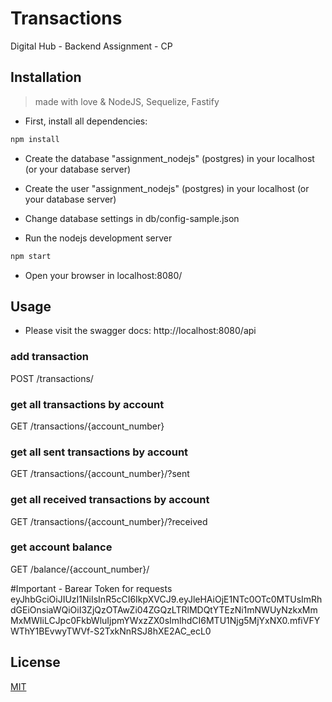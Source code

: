 # Transactions
Digital Hub - Backend
Assignment - CP

## Installation
> made with love & NodeJS, Sequelize, Fastify

- First, install all dependencies:

```bash
npm install
```

- Create the database "assignment_nodejs" (postgres) in your localhost (or your database server)
- Create the user "assignment_nodejs" (postgres) in your localhost (or your database server)

- Change database settings in db/config-sample.json

- Run the nodejs development server

```bash
npm start
```

- Open your browser in localhost:8080/

## Usage

- Please visit the swagger docs: http://localhost:8080/api

### add transaction
POST /transactions/

### get all transactions by account
GET /transactions/{account_number}

### get all sent transactions by account
GET /transactions/{account_number}/?sent

### get all received transactions by account
GET /transactions/{account_number}/?received

### get account balance
GET /balance/{account_number}/

#Important - Barear Token for requests
eyJhbGciOiJIUzI1NiIsInR5cCI6IkpXVCJ9.eyJleHAiOjE1NTc0OTc0MTUsImRhdGEiOnsiaWQiOiI3ZjQzOTAwZi04ZGQzLTRlMDQtYTEzNi1mNWUyNzkxMmMxMWIiLCJpc0FkbWluIjpmYWxzZX0sImlhdCI6MTU1Njg5MjYxNX0.mfiVFYWThY1BEvwyTWVf-S2TxkNnRSJ8hXE2AC_ecL0




## License
[MIT](https://choosealicense.com/licenses/mit/)
